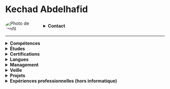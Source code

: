 # Kechad Abdelhafid

<div style="display: flex; align-items: center;">
  <img src="https://media.licdn.com/dms/image/D4E03AQHT016nl1YYHg/profile-displayphoto-shrink_800_800/0/1701427469355?e=1706745600&v=beta&t=2vlp0MxgkUuaM6miNGcUeOJxX8fB2T6A3syI9bE-xWE" alt="Photo de profil" width="100" style="border-radius: 50%; margin-right: 20px;">
  
  <details>
    <summary><strong>Contact</strong></summary>

    [![LinkedIn](linkedin.svg)](https://www.linkedin.com/in/abdelhafid-kechad-b957b9220/)

    - **Email:** abdel.kechad3@gmail.com
    - **Adresse:** 5 rue du moulin vert, Vitry-sur-Seine
    - **Téléphone:** 07 81 62 66 83
  </details>
</div>

---

<details>
<summary><strong>Compétences</strong></summary>

### Compétences

- **Développement:**
  - SQL
  - HTML
  - CSS
  - Git
  - Python

- **Réseau:**
  - Cisco Packet Tracer
  - Cisco Networking Essentials
  - Systèmes embarqués
  - Modèle OSI

- **Système et Virtualisation:**
  - Windows
    - Administration et maintenance
    - PowerShell
    - Active Directory
  - Linux
    - Administration système
    - Bash
    - MD5
  - Virtualbox
  - Docker
  - VMWare

- **Cybersécurité:**
  - RGPD 
  - Protection de données personnelles

</details>

<details>
<summary><strong>Études</strong></summary>

### Études

- L1 Administration et échanges internationaux
- Bac général avec spécialités en
  - Mathématiques
  - Sciences économiques et sociales
  - Histoire-Géographie, Géopolitique et Sciences politiques
- Première année de BTS SIO (en cours)

</details>

<details>
<summary><strong>Certifications</strong></summary>

### Certifications

- PIX
- Cisco
 - Packet Tracer
 - Networking essentials 
-OpenClasseroom
 - Concevez votre site web avec php et mysql
</details>

<details>
<summary><strong>Langues</strong></summary>

### Langues

- Français
- Anglais
- Arabe

</details>

<details>
<summary><strong>Management</strong></summary>

### Management

- Économie
- Droit
- Management Unité Commerciale

</details>

<details>
<summary><strong>Veille</strong></summary>

### Veille

- Sécurité informatique
- Intelligence artificielle et Machine Learning


</details>

<details>
<summary><strong>Projets</strong></summary>

### Projets

- [Les paniers gourmands](https://multi-taches.github.io/SIO1_GRP1_LPG/a_LPG1/) :
  Le projet consiste à aider Juliette Bongout, une étudiante, à lancer une boutique en ligne proposant des coffrets gourmands composés de produits bio. Les coffrets incluront différentes options telles que Petit Déjeuner, Déjeuner, Goûter, Apéro et Surprise. L'objectif est de créer une boutique en ligne attrayante et convaincante pour vendre ces coffrets gourmands bio.

</details>

<details>
<summary><strong>Expériences professionnelles (hors informatique)</strong></summary>

### Expériences professionnelles (hors informatique)

- Manutentionnaire à Galiote Prenant (3 mois)
- Agent de production à Glaces Triomphe (4 mois)

</details>
